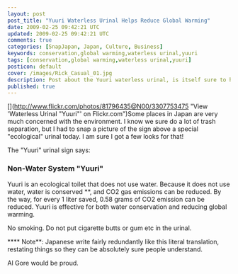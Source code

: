 ```yaml
---           
layout: post
post_title: "Yuuri Waterless Urinal Helps Reduce Global Warming"
date: 2009-02-25 09:42:21 UTC
updated: 2009-02-25 09:42:21 UTC
comments: true
categories: [SnapJapan, Japan, Culture, Business]
keywords: conservation,global warming,waterless urinal,yuuri
tags: [conservation,global warming,waterless urinal,yuuri]
posticon: default
cover: /images/Rick_Casual_01.jpg
description: Post about the Yuuri waterless urinal, is itself sure to help reduce global warming, by Rick Cogley. 
published: true
---
```

 

[](http://www.flickr.com/photos/81796435@N00/3307753475 "View 'Waterless Urinal "Yuuri"' on Flickr.com")Some places in Japan are very much concerned with the environment. I know we sure do a lot of trash separation, but I had to snap a picture of the sign above a special "ecological" urinal today. I am sure I got a few looks for that! 


The "Yuuri" urinal sign says:


> 


### Non-Water System "Yuuri"



Yuuri is an ecological toilet that does not use water. Because it does not use water, water is conserved **, and CO2 gas emissions can be reduced. By the way, for every 1 liter saved, 0.58 grams of CO2 emission can be reduced. Yuuri is effective for both water conservation and reducing global warming.


No smoking. Do not put cigarette butts or gum etc in the urinal.


**** Note**: Japanese write fairly redundantly like this literal translation, restating things so they can be absolutely sure people understand. 


Al Gore would be proud. 

